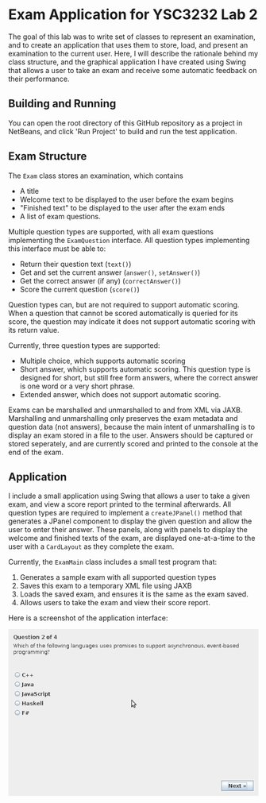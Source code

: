 # Exam Application for YSC3232 Lab 2

The goal of this lab was to write set of classes to represent an examination, and
to create an application that uses them to store, load, and present an examination
to the current user. Here, I will describe the rationale behind my class structure,
and the graphical application I have created using Swing that allows a user to
take an exam and receive some automatic feedback on their performance.

## Building and Running

You can open the root directory of this GitHub repository as a project in NetBeans,
and click 'Run Project' to build and run the test application.

## Exam Structure

The `Exam` class stores an examination, which contains

* A title
* Welcome text to be displayed to the user before the exam begins
* "Finished text" to be displayed to the user after the exam ends
* A list of exam questions.

Multiple question types are supported, with all exam questions implementing the
`ExamQuestion` interface. All question types implementing this interface must
be able to:

* Return their question text (`text()`)
* Get and set the current answer (`answer()`, `setAnswer()`)
* Get the correct answer (if any) (`correctAnswer()`)
* Score the current question (`score()`)

Question types can, but are not required to support automatic scoring. When a
question that cannot be scored automatically is queried for its score, the
question may indicate it does not support automatic scoring with its return value.

Currently, three question types are supported:

* Multiple choice, which supports automatic scoring
* Short answer, which supports automatic scoring. This question type is designed
for short, but still free form answers, where the correct answer is one word or a
very short phrase.
* Extended answer, which does not support automatic scoring.

Exams can be marshalled and unmarshalled to and from XML via JAXB. Marshalling and
unmarshalling only preserves the exam metadata and question data (not answers), 
because the main intent of unmarshalling is to display an exam stored in a file
to the user. Answers should be captured or stored seperately, and are currently
scored and printed to the console at the end of the exam.

## Application

I include a small application using Swing that allows a user to take a given exam,
and view a score report printed to the terminal afterwards. All question types are
required to implement a `createJPanel()` method that generates a JPanel component
to display the given question and allow the user to enter their answer. These panels,
along with panels to display the welcome and finished texts of the exam, are displayed
one-at-a-time to the user with a `CardLayout` as they complete the exam.

Currently, the `ExamMain` class includes a small test program that:

1. Generates a sample exam with all supported question types
2. Saves this exam to a temporary XML file using JAXB
3. Loads the saved exam, and ensures it is the same as the exam saved.
4. Allows users to take the exam and view their score report.

Here is a screenshot of the application interface:

![Application Screenshot](application-screenshot.png)

